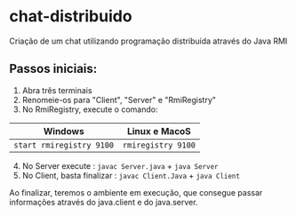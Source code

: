 # chat-distribuido
Criação de um chat utilizando programação distribuída através do Java RMI

## Passos iniciais:

1. Abra três terminais
2. Renomeie-os para "Client", "Server" e "RmiRegistry"
3. No RmiRegistry, execute o comando:

| Windows   | Linux e MacoS |
| ------------- | ------------- |
| `start rmiregistry 9100` | `rmiregistry 9100` |

4. No Server execute : `javac Server.java` + `java Server`
5. No Client, basta finalizar : `javac Client.Java` + `java Client`

Ao finalizar, teremos o ambiente em execução, que consegue passar informações através do java.client e do java.server.
